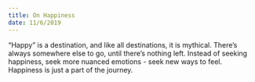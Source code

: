 ```yaml
---
title: On Happiness
date: 11/6/2019
---
```


“Happy” is a destination, and like all destinations, it is mythical. There’s always somewhere else to go, until there’s nothing left. Instead of seeking happiness, seek more nuanced emotions - seek new ways to feel. Happiness is just a part of the journey.